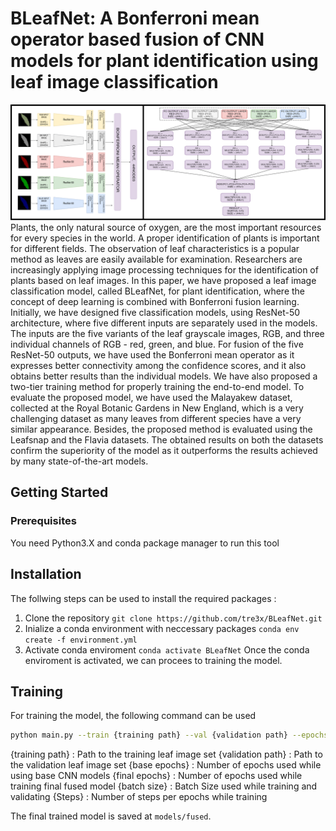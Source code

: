 # BLeafNet: A Bonferroni mean operator based fusion of CNN models for plant identification using leaf image classification
![Image](img/model.png)
Plants, the only natural source of oxygen, are the most important resources for every species in the world. A proper identification of plants is important for different fields. The observation of leaf characteristics is a popular method as leaves are easily available for examination. Researchers are increasingly applying image processing techniques for the identification of plants based on leaf images. In this paper, we have proposed a leaf image classification model, called BLeafNet, for plant identification, where the concept of deep learning is combined with Bonferroni fusion learning. Initially, we have designed five classification models, using ResNet-50 architecture, where five different inputs are separately used in the models. The inputs are the five variants of the leaf grayscale images, RGB, and three individual channels of RGB - red, green, and blue. For fusion of the five ResNet-50 outputs, we have used the Bonferroni mean operator as it expresses better connectivity among the confidence scores, and it also obtains better results than the individual models. We have also proposed a two-tier training method for properly training the end-to-end model. To evaluate the proposed model, we have used the Malayakew dataset, collected at the Royal Botanic Gardens in New England, which is a very challenging dataset as many leaves from different species have a very similar appearance. Besides, the proposed method is evaluated using the Leafsnap and the Flavia datasets. The obtained results on both the datasets confirm the superiority of the model as it outperforms the results achieved by many state-of-the-art models.

## Getting Started
### Prerequisites
You need Python3.X and conda package manager to run this tool

## Installation
The follwing steps can be used to install the required packages :
1. Clone the repository `git clone https://github.com/tre3x/BLeafNet.git`
2. Inialize a conda environment with neccessary packages `conda env create -f environment.yml`
3. Activate conda enviroment `conda activate BLeafNet`
Once the conda enviroment is activated, we can procees to training the model.

## Training
For training the model, the following command can be used 
```bash
python main.py --train {training path} --val {validation path} --epochs_base {base epoch} --epochs {final epoch} --batch {batch size} --steps {steps} 
```
{training path} : Path to the training leaf image set
{validation path} : Path to the validation leaf image set
{base epochs} : Number of epochs used while using base CNN models
{final epochs} : Number of epochs used while training final fused model
{batch size} : Batch Size used while training and validating
{Steps} : Number of steps per epochs while training

The final trained model is saved at `models/fused`. 